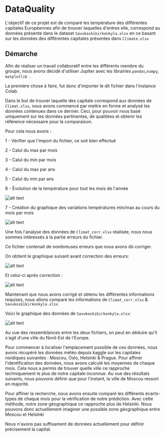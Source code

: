 # DataQuality

L'objectif de ce projet est de comparé les température des différentes capitales Européennes afin de trouver laquelles d'entres elle, correspond au données présente
dans le dataset `Savukoskikirkonkyla.xlsx` en ce basant sur les données des différentes capitales présentes dans `Climate.xlsx`

## Démarche

Afin de réaliser un travail collaboratif entre les différents membre du groupe, nous avons décidé d'utiliser Jupiter avec les librairies `pandas`,`numpy`, 
`matplotlib `.

La première chose à faire, fut donc d'importer le dit fichier dans l'instance Colab.

Dans le but de trouver laquelle des capitale correspond aux données de `Climat.xlsx`, nous avons commencé par mettre en forme et analysé les données contenues dans ce dernier. Ceci, pour pouvoir nous basé uniquement sur les données pertinentes, de qualitées et obtenir les référence nécessaire pour la comparaison.

Pour cela nous avons :

1 - Vérifier que l'import du fichier, ce soit bien effectué

2 - Calul du max par mois

3 - Calul du min par mois

4 - Calul du max par ans

5 - Calul du min par ans

6 - Évolution de la température pour tout les mois de l'année

![alt text](https://cdn.discordapp.com/attachments/689812910494711905/809367259268513842/unknown.png)

7 - Création du graphique des variations températures min/max au cours du mois par mois

![alt text](https://cdn.discordapp.com/attachments/689812910494711905/809367102477303868/unknown.png)

Une fois l'analyse des données de `Climat_corr.xlsx` réalisée, nous nous sommes intéressés à la partie erreurs du fichier.

Ce fichier contenait de nombreuses erreurs que nous avons dû corriger.

On obtient le graphique suivant avant correction des erreurs:

![alt text](https://cdn.discordapp.com/attachments/689812910494711905/809367391162597376/unknown.png)

Et celui-ci après correction :

![alt text](https://cdn.discordapp.com/attachments/689812910494711905/809367542907928646/unknown.png)


Maintenant que nous avons corrigé et obtenu les différentes informations requises, nous allons comparé les informations de `Climat_corr.xlsx` &
`Savukoskikirkonkyla.xlsx`

Voici le graphique des données de `Savukoskikirkonkyla.xlsx`:

![alt text](https://cdn.discordapp.com/attachments/689812910494711905/809369213646667776/unknown.png)

Au vue des ressemblances entre les deux fichiers, on peut en déduire qu'il s'agit d'une ville du Nord-Est de l'Europe.

Pour commencer à localiser l'emplacement possible de ces données, nous avons récupéré les données météo depuis kaggle sur les capitales nordiques suivantes : Moscou, Oslo, Helsinki & Prague. Pour affiner l'identification des données, nous avons calculé les moyennes de chaque mois. Cela nous a permis de trouver quelle ville ce rapproche techniquement le plus de notre capitale inconnue. Au vue des résultats suivants, nous pouvons définir que pour l'instant, la ville de Moscou ressort en majorité.

Pour affiner la recherche, nous avons ensuite comparé les différents écarts-types de chaque mois pour la vérification de notre prédiction. Avec cette méthode, notre zone géographique ce rapproche plus de Helsinki. Nous pouvons donc actuellement imaginer une possible zone géographique entre Moscou et Helsinki

Nous n'avons pas suffisament de données actuellement pour définir précisement la capital.

